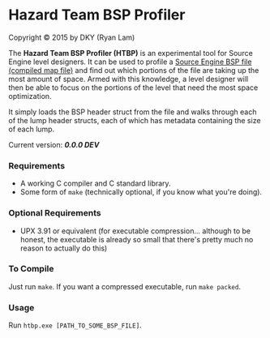 Hazard Team BSP Profiler
==========

Copyright © 2015 by DKY (Ryan Lam)

The __Hazard Team BSP Profiler (HTBP)__ is an experimental tool for Source Engine level designers. It can be used to profile a [Source Engine BSP file (compiled map file)](https://developer.valvesoftware.com/wiki/Source_BSP_File_Format) and find out which portions of the file are taking up the most amount of space. Armed with this knowledge, a level designer will then be able to focus on the portions of the level that need the most space optimization.

It simply loads the BSP header struct from the file and walks through each of the lump header structs, each of which has metadata containing the size of each lump.

Current version: ___0.0.0 DEV___

### Requirements
* A working C compiler and C standard library.
* Some form of `make` (technically optional, if you know what you're doing).

### Optional Requirements
* UPX 3.91 or equivalent (for executable compression... although to be honest, the executable is already so small that there's pretty much no reason to actually do this)

### To Compile
Just run `make`. If you want a compressed executable, run `make packed`.

### Usage
Run `htbp.exe [PATH_TO_SOME_BSP_FILE]`.
